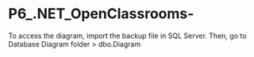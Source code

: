 # P6_.NET_OpenClassrooms-
To access the diagram, import the backup file in SQL Server.
Then, go to Database Diagram folder > dbo.Diagram
